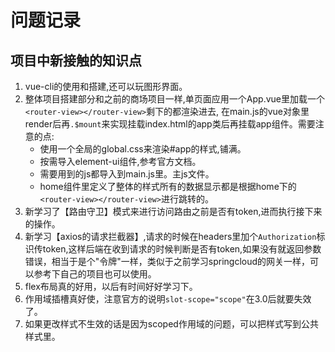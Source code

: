 # 问题记录
项目中新接触的知识点
---
1. vue-cli的使用和搭建,还可以玩图形界面。
2. 整体项目搭建部分和之前的商场项目一样,单页面应用一个App.vue里加载一个`<router-view></router-view>`剩下的都渲染进去,
在main.js的vue对象里render后再`.$mount`来实现挂载index.html的app类后再挂载app组件。需要注意的点:
    - 使用一个全局的global.css来渲染#app的样式,铺满。
    - 按需导入element-ui组件,参考官方文档。
    - 需要用到的js都导入到main.js里。主js文件。
    - home组件里定义了整体的样式所有的数据显示都是根据home下的`<router-view></router-view>`进行跳转的。
3. 新学习了【路由守卫】模式来进行访问路由之前是否有token,进而执行接下来的操作。
4. 新学习【axios的请求拦截器】,请求的时候在headers里加个`Authorization`标识传token,这样后端在收到请求的时候判断是否有token,如果没有就返回参数错误，相当于是个"令牌"一样，类似于之前学习springcloud的网关一样，可以参考下自己的项目也可以使用。
5. flex布局真的好用，以后有时间好好学习下。
6. 作用域插槽真好使，注意官方的说明`slot-scope="scope"`在3.0后就要失效了。
7. 如果更改样式不生效的话是因为scoped作用域的问题，可以把样式写到公共样式里。
